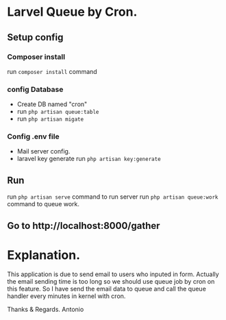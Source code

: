 # Larvel Queue by Cron.

## Setup config

### Composer install

run `composer install` command

### config Database

-   Create DB named "cron"
-   run `php artisan queue:table`
-   run `php artisan migate`

### Config .env file

-   Mail server config.
-   laravel key generate
    run `php artisan key:generate`

## Run

run `php artisan serve` command to run server
run `php artisan queue:work` command to queue work.

## Go to http://localhost:8000/gather

# Explanation.

This application is due to send email to users who inputed in form.
Actually the email sending time is too long so we should use queue job by cron on this feature.
So I have send the email data to queue and call the queue handler every minutes in kernel with cron.

Thanks & Regards.
Antonio
